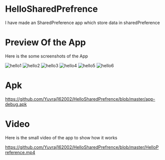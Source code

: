 # HelloSharedPrefrence

I have made an SharedPreference app
which store data in sharedPreference 


# Preview Of the App

Here is the some screenshots of the App

![hello1](https://user-images.githubusercontent.com/77117240/117583805-daa43400-b126-11eb-9471-88e9d7ceda4e.jpg)
![hello2](https://user-images.githubusercontent.com/77117240/117583811-e1cb4200-b126-11eb-9ec6-6accf62a19c2.jpg)
![hello3](https://user-images.githubusercontent.com/77117240/117583813-e5f75f80-b126-11eb-9a8c-73c67af705af.jpg)
![hello4](https://user-images.githubusercontent.com/77117240/117583818-e98ae680-b126-11eb-860b-1ac6ea31bd26.jpg)
![hello5](https://user-images.githubusercontent.com/77117240/117583819-ebed4080-b126-11eb-9fea-ebaeda34ebf4.jpg)
![hello6](https://user-images.githubusercontent.com/77117240/117583821-eee83100-b126-11eb-97ab-35dd068b7c3d.jpg)


# Apk

https://github.com/Yuvraj162002/HelloSharedPrefrence/blob/master/app-debug.apk


# Video

Here is the small video of the app to show how it works

https://github.com/Yuvraj162002/HelloSharedPrefrence/blob/master/HelloPreference.mp4
